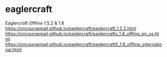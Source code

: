 # eaglercraft
Eaglercraft Offline 1.5.2 &amp; 1.8 https://oncoursemail.github.io/eaglercraft/eaglercraft_1.5.2.html https://oncoursemail.github.io/eaglercraft/eaglercraftx_1.8_offline_en_us.html https://oncoursemail.github.io/eaglercraft/eaglercraftX_1.8_offline_international.html

